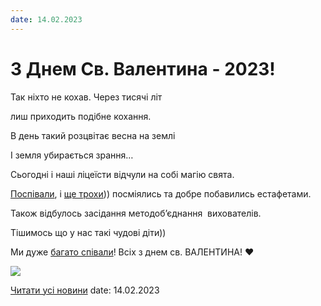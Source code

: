 ```yaml
---
date: 14.02.2023
---
```

# З Днем Св. Валентина - 2023!

Так ніхто не кохав. Через тисячі літ

лиш приходить подібне кохання.

В день такий розцвітає весна на землі

І земля убирається зрання…

Сьогодні і наші ліцеїсти відчули на собі магію свята.

[Поспівали](https://youtu.be/fokv7QY9cAg), і [ще трохи](https://youtu.be/QxWBwFtCM5E))) посміялись та добре побавились естафетами.

Також відбулось засідання методоб’єднання  вихователів.

Тішимось що у нас такі чудові діти))

Ми дуже [багато співали](https://youtu.be/XT3_ab28n1U)! Всіх з днем св. ВАЛЕНТИНА! ❤️

![](/images/blog/з-днем-св-валентина-2023/valentine2023.jpg)

[Читати усі новини](/news)
date: 14.02.2023
